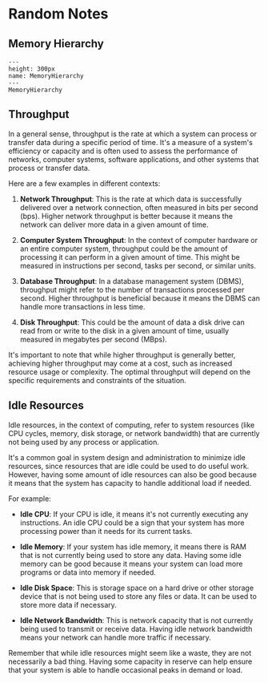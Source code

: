 # Random Notes

## Memory Hierarchy
```{figure} ./images/MemoryHierarchy.png
---
height: 300px
name: MemoryHierarchy
---
MemoryHierarchy
```

## Throughput
In a general sense, throughput is the rate at which a system can process or transfer data during a specific period of time. It's a measure of a system's efficiency or capacity and is often used to assess the performance of networks, computer systems, software applications, and other systems that process or transfer data.

Here are a few examples in different contexts:

1. **Network Throughput**: This is the rate at which data is successfully delivered over a network connection, often measured in bits per second (bps). Higher network throughput is better because it means the network can deliver more data in a given amount of time.

2. **Computer System Throughput**: In the context of computer hardware or an entire computer system, throughput could be the amount of processing it can perform in a given amount of time. This might be measured in instructions per second, tasks per second, or similar units.

3. **Database Throughput**: In a database management system (DBMS), throughput might refer to the number of transactions processed per second. Higher throughput is beneficial because it means the DBMS can handle more transactions in less time.

4. **Disk Throughput**: This could be the amount of data a disk drive can read from or write to the disk in a given amount of time, usually measured in megabytes per second (MBps).

It's important to note that while higher throughput is generally better, achieving higher throughput may come at a cost, such as increased resource usage or complexity. The optimal throughput will depend on the specific requirements and constraints of the situation.


## Idle Resources

Idle resources, in the context of computing, refer to system resources (like CPU cycles, memory, disk storage, or network bandwidth) that are currently not being used by any process or application.

It's a common goal in system design and administration to minimize idle resources, since resources that are idle could be used to do useful work. However, having some amount of idle resources can also be good because it means that the system has capacity to handle additional load if needed.

For example:

- **Idle CPU**: If your CPU is idle, it means it's not currently executing any instructions. An idle CPU could be a sign that your system has more processing power than it needs for its current tasks.

- **Idle Memory**: If your system has idle memory, it means there is RAM that is not currently being used to store any data. Having some idle memory can be good because it means your system can load more programs or data into memory if needed.

- **Idle Disk Space**: This is storage space on a hard drive or other storage device that is not being used to store any files or data. It can be used to store more data if necessary.

- **Idle Network Bandwidth**: This is network capacity that is not currently being used to transmit or receive data. Having idle network bandwidth means your network can handle more traffic if necessary.

Remember that while idle resources might seem like a waste, they are not necessarily a bad thing. Having some capacity in reserve can help ensure that your system is able to handle occasional peaks in demand or load.